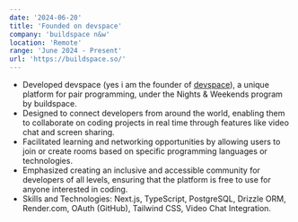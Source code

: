 ```yaml
---
date: '2024-06-20'
title: 'Founded on devspace'
company: 'buildspace n&w'
location: 'Remote'
range: 'June 2024 - Present'
url: 'https://buildspace.so/'
---
```


- Developed devspace (yes i am the founder of  [<ins>devspace</ins>](https://thedevspace.tech)), a unique platform for pair programming, under the Nights & Weekends program by buildspace.
- Designed to connect developers from around the world, enabling them to collaborate on coding projects in real time through features like video chat and screen sharing.
- Facilitated learning and networking opportunities by allowing users to join or create rooms based on specific programming languages or technologies.
- Emphasized creating an inclusive and accessible community for developers of all levels, ensuring that the platform is free to use for anyone interested in coding.
- Skills and Technologies: Next.js, TypeScript, PostgreSQL, Drizzle ORM, Render.com, OAuth (GitHub), Tailwind CSS, Video Chat Integration.